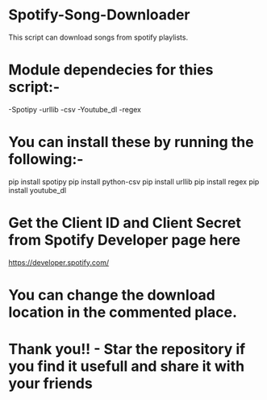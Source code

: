 # Spotify-Song-Downloader
This script can download songs from spotify playlists.

# Module dependecies for thies script:-

-Spotipy
-urllib
-csv
-Youtube_dl
-regex

# You can install these by running the following:-

pip install spotipy
pip install python-csv
pip install urllib
pip install regex
pip install youtube_dl

# Get the Client ID and Client Secret from Spotify Developer page here

https://developer.spotify.com/

# You can change the download location in the commented place.

# Thank you!! - Star the repository if you find it usefull and share it with your friends
